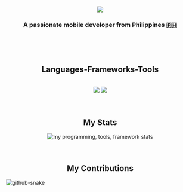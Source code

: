 <!-- <img src="banner_github.png" alt="GitHub Banner" width="100%" /> -->

<h1 align="center">
    <img src="https://readme-typing-svg.herokuapp.com/?font=Righteous&size=35&center=true&vCenter=true&width=500&height=70&duration=3000&lines=Hello+World;+I'm+Jerico+Ocal!;&color=000000" />
</h1>


<h3 align="center">A passionate mobile developer from Philippines 🇵🇭</h3>

<br/>
<br/>
<br/> 

<h2 align="center">Languages-Frameworks-Tools</h2>
<br/>
<div align="center">
    <img src="https://skillicons.dev/icons?i=flutter,dart,php,java,mysql,firebase,tailwind" />
    <img src="https://skillicons.dev/icons?i=html,css,vscode,androidstudio,postman,figma" /><br>
</div>

<br/>
<br/>

<h2 align="center">My Stats</h2>
<div align="center">
<img alt="my programming, tools, framework stats" src="https://github-readme-stats.vercel.app/api/top-langs/?username=Jrcoo13&layout=compact"/>
</div>
<br/>
<br/>

<h2 align="center">My Contributions</h2>
<picture>
  <source media="(prefers-color-scheme: dark)" srcset="https://raw.githubusercontent.com/tobiasmeyhoefer/tobiasmeyhoefer/output/github-snake-dark.svg" />
  <source media="(prefers-color-scheme: light)" srcset="https://raw.githubusercontent.com/tobiasmeyhoefer/tobiasmeyhoefer/output/github-snake.svg" />
  <img alt="github-snake" src="https://raw.githubusercontent.com/tobiasmeyhoefer/tobiasmeyhoefer/output/github-snake.svg" />
</picture>
